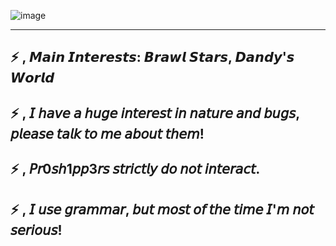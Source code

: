 ![image](https://github.com/user-attachments/assets/1b38b457-251a-4dec-9247-ec3b4f7f6f90)

----------------------------------------------
⚡ , 𝙈𝙖𝙞𝙣 𝙄𝙣𝙩𝙚𝙧𝙚𝙨𝙩𝙨: 𝘽𝙧𝙖𝙬𝙡 𝙎𝙩𝙖𝙧𝙨, 𝘿𝙖𝙣𝙙𝙮'𝙨 𝙒𝙤𝙧𝙡𝙙
----------------------------------------------
⚡ , 𝘐 𝘩𝘢𝘷𝘦 𝘢 𝘩𝘶𝘨𝘦 𝘪𝘯𝘵𝘦𝘳𝘦𝘴𝘵 𝘪𝘯 𝘯𝘢𝘵𝘶𝘳𝘦 𝘢𝘯𝘥 𝘣𝘶𝘨𝘴, 𝘱𝘭𝘦𝘢𝘴𝘦 𝘵𝘢𝘭𝘬 𝘵𝘰 𝘮𝘦 𝘢𝘣𝘰𝘶𝘵 𝘵𝘩𝘦𝘮!
----------------------------------------------
⚡ , 𝘗𝘳0𝘴𝘩1𝘱𝘱3𝘳𝘴 𝘴𝘵𝘳𝘪𝘤𝘵𝘭𝘺 𝘥𝘰 𝘯𝘰𝘵 𝘪𝘯𝘵𝘦𝘳𝘢𝘤𝘵.
----------------------------------------------
⚡ , 𝘐 𝘶𝘴𝘦 𝘨𝘳𝘢𝘮𝘮𝘢𝘳, 𝘣𝘶𝘵 𝘮𝘰𝘴𝘵 𝘰𝘧 𝘵𝘩𝘦 𝘵𝘪𝘮𝘦 𝘐'𝘮 𝘯𝘰𝘵 𝘴𝘦𝘳𝘪𝘰𝘶𝘴!
----------------------------------------------
